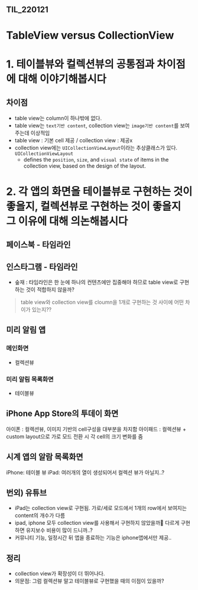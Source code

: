 ## TIL_220121
    
# TableView versus CollectionView

# 1. 테이블뷰와 컬렉션뷰의 공통점과 차이점에 대해 이야기해봅시다
## 차이점
- table view는 column이 하나밖에 없다.
- table view는 `text기반 content`, collection view는 `image기반 content`를 보여주는데 이상적임
- table view : 기본 cell 제공 / collection view : 제공x
- collection view에는 `UICollectionViewLayout`이라는 추상클래스가 있다. 
`UICollectionViewLayout`
   - defines the `position`, `size`, and `visual state` of items in the collection view, based on the design of the layout. 


# 2. 각 앱의 화면을 테이블뷰로 구현하는 것이 좋을지, 컬렉션뷰로 구현하는 것이 좋을지 그 이유에 대해 의논해봅시다

## 페이스북 - 타임라인
## 인스타그램 - 타임라인
- 숲재 : 타임라인은 한 눈에 하나의 컨텐츠에만 집중해야 하므로 table view로 구현하는 것이 적합하지 않을까? 
> table view와 collection view를 cloumn을 1개로 구현하는 것 사이에 어떤 차이가 있는지??

## 미리 알림 앱
### 메인화면
- 컬렉션뷰
### 미리 알림 목록화면
- 테이블뷰

## iPhone App Store의 투데이 화면
아이폰 :  컬렉션뷰, 이미지 기반의 cell구성을 대부분을 차지함
아이패드 : 컬렉션뷰 + custom layout으로 가로 모드 전환 시 각 cell의 크기 변화를 줌

## 시계 앱의 알람 목록화면
iPhone: 테이블 뷰
iPad: 여러개의 열이 생성되어서 컬렉션 뷰가 아닐지..?

## 번외) 유튜브
- iPad는 collection view로 구현됨. 가로/세로 모드에서 1개의 row에서 보여지는 content의 개수가 다름
- ipad, iphone 모두 collection view를 사용해서 구현하지 않았을까🤔  다르게 구현하면 유지보수 비용이 많이 드니까..?
- 커뮤니티 기능, 일정시간 뒤 앱을 종료하는 기능은 iphone앱에서만 제공..

## 정리
- collection view가 확장성이 더 뛰어나다.
- 의문점: 그럼 컬렉션뷰 말고 테이블뷰로 구현했을 때의 이점이 있을까?